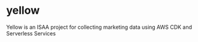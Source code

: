 # yellow
Yellow is an ISAA project for collecting marketing data using AWS CDK and Serverless Services
